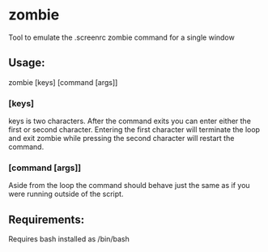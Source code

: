 # zombie
Tool to emulate the .screenrc zombie command for a single window
## Usage:
zombie \[keys\] \[command \[args\]\]
### \[keys\]
keys is two characters. After the command exits you can enter either the first or second character.
Entering the first character will terminate the loop and exit zombie while pressing the second character will restart the command.
### \[command \[args\]\]
Aside from the loop the command should behave just the same as if you were running outside of the script.
## Requirements:
Requires bash installed as /bin/bash
